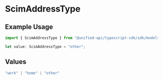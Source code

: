 # ScimAddressType

## Example Usage

```typescript
import { ScimAddressType } from "@unified-api/typescript-sdk/sdk/models/shared";

let value: ScimAddressType = "other";
```

## Values

```typescript
"work" | "home" | "other"
```